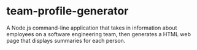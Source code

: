 # team-profile-generator
A Node.js command-line application that takes in information about employees on a software engineering team, then generates a HTML web page that displays summaries for each person. 
